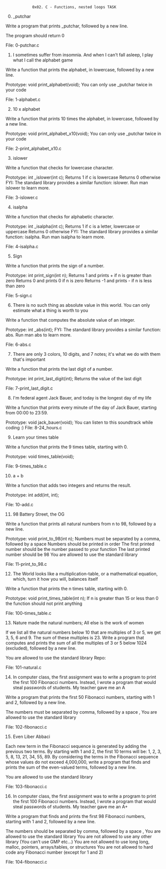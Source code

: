 				0x02. C - Functions, nested loops TASK
0. _putchar

Write a program that prints _putchar, followed by a new line.

The program should return 0

File: 0-putchar.c
   
1. I sometimes suffer from insomnia. And when I can't fall asleep, I play what I call the alphabet game

Write a function that prints the alphabet, in lowercase, followed by a new line.

Prototype: void print_alphabet(void);
You can only use _putchar twice in your code

File: 1-alphabet.c
   
2. 10 x alphabet

Write a function that prints 10 times the alphabet, in lowercase, followed by a new line.

Prototype: void print_alphabet_x10(void);
You can only use _putchar twice in your code

File: 2-print_alphabet_x10.c
   
3. islower

Write a function that checks for lowercase character.

Prototype: int _islower(int c);
Returns 1 if c is lowercase
Returns 0 otherwise
FYI: The standard library provides a similar function: islower. Run man islower to learn more.

File: 3-islower.c
   
4. isalpha

Write a function that checks for alphabetic character.

Prototype: int _isalpha(int c);
Returns 1 if c is a letter, lowercase or uppercase
Returns 0 otherwise
FYI: The standard library provides a similar function: isalpha. Run man isalpha to learn more.

File: 4-isalpha.c
   
5. Sign

Write a function that prints the sign of a number.

Prototype: int print_sign(int n);
Returns 1 and prints + if n is greater than zero
Returns 0 and prints 0 if n is zero
Returns -1 and prints - if n is less than zero

File: 5-sign.c
   
6. There is no such thing as absolute value in this world. You can only estimate what a thing is worth to you

Write a function that computes the absolute value of an integer.

Prototype: int _abs(int);
FYI: The standard library provides a similar function: abs. Run man abs to learn more.

File: 6-abs.c
   
7. There are only 3 colors, 10 digits, and 7 notes; it's what we do with them that's important

Write a function that prints the last digit of a number.

Prototype: int print_last_digit(int);
Returns the value of the last digit

File: 7-print_last_digit.c
   
8. I'm federal agent Jack Bauer, and today is the longest day of my life

Write a function that prints every minute of the day of Jack Bauer, starting from 00:00 to 23:59.

Prototype: void jack_bauer(void);
You can listen to this soundtrack while coding :)
File: 8-24_hours.c
   
9. Learn your times table

Write a function that prints the 9 times table, starting with 0.

Prototype: void times_table(void);

File: 9-times_table.c
   
10. a + b

Write a function that adds two integers and returns the result.

Prototype: int add(int, int);

File: 10-add.c
   
11. 98 Battery Street, the OG

Write a function that prints all natural numbers from n to 98, followed by a new line.

Prototype: void print_to_98(int n);
Numbers must be separated by a comma, followed by a space
Numbers should be printed in order
The first printed number should be the number passed to your function
The last printed number should be 98
You are allowed to use the standard library

File: 11-print_to_98.c
   
12. The World looks like a multiplication-table, or a mathematical equation, which, turn it how you will, balances itself

Write a function that prints the n times table, starting with 0.

Prototype: void print_times_table(int n);
If n is greater than 15 or less than 0 the function should not print anything

File: 100-times_table.c
   
13. Nature made the natural numbers; All else is the work of women

If we list all the natural numbers below 10 that are multiples of 3 or 5, we get 3, 5, 6 and 9. The sum of these multiples is 23. Write a program that computes and prints the sum of all the multiples of 3 or 5 below 1024 (excluded), followed by a new line.

You are allowed to use the standard library
Repo:

File: 101-natural.c
   
14. In computer class, the first assignment was to write a program to print the first 100 Fibonacci numbers. Instead, I wrote a program that would steal passwords of students. My teacher gave me an A

Write a program that prints the first 50 Fibonacci numbers, starting with 1 and 2, followed by a new line.

The numbers must be separated by comma, followed by a space , 
You are allowed to use the standard library

File: 102-fibonacci.c
   
15. Even Liber Abbaci

Each new term in the Fibonacci sequence is generated by adding the previous two terms. By starting with 1 and 2, the first 10 terms will be: 1, 2, 3, 5, 8, 13, 21, 34, 55, 89. By considering the terms in the Fibonacci sequence whose values do not exceed 4,000,000, write a program that finds and prints the sum of the even-valued terms, followed by a new line.

You are allowed to use the standard library

File: 103-fibonacci.c
   
16. In computer class, the first assignment was to write a program to print the first 100 Fibonacci numbers. Instead, I wrote a program that would steal passwords of students. My teacher gave me an A+

Write a program that finds and prints the first 98 Fibonacci numbers, starting with 1 and 2, followed by a new line.

The numbers should be separated by comma, followed by a space ,
You are allowed to use the standard library
You are not allowed to use any other library (You can’t use GMP etc…)
You are not allowed to use long long, malloc, pointers, arrays/tables, or structures
You are not allowed to hard code any Fibonacci number (except for 1 and 2)

File: 104-fibonacci.c